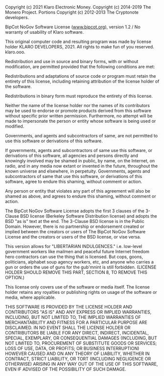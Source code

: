 Copyright (c) 2021 Klaro Electronic Money.
Copyright (c) 2014-2019 The Monero Project.
Portions Copyright (c) 2012-2013 The Cryptonote developers.

BipCot NoGov Software License (www.bipcot.org), version 1.2 / No warranty of usability of Klaro software.

This original computer code and resulting program was made by license holder KLARO DEVELOPERS, 2021. All rights to make fun of you reserved. klaro.ooo.

Redistribution and use in source and binary forms, with or without modification, are permitted provided that the following conditions are met:

Redistributions and adaptations of source code or program must retain the entirety of this license, including retaining attribution of the license holder of the software.

Redistributions in binary form must reproduce the entirety of this license.

Neither the name of the license holder nor the names of its contributors may be used to endorse or promote products derived from this software without specific prior written permission. Furthermore, no attempt will be made to impersonate the person or entity whose software is being used or modified.

Governments, and agents and subcontractors of same, are not permitted to use this software or derivations of this software.

If governments, agents and subcontractors of same use this software, or derivations of this software, all agencies and persons directly and knowingly involved may be shamed in public, by name, on the Internet, on radio, and in any media now extant or invented in the future, throughout the known universe and elsewhere, in perpetuity. Governments, agents and subcontractors of same that use this software, or derivations of this software, agree to endure this shaming, without comment or action.

Any person or entity that violates any part of this agreement will also be shamed as above, and agrees to endure this shaming, without comment or action.

The BipCot NoGov Software License adopts the first 3 clauses of the 3-Clause BSD license (Berkeley Software Distribution license) and adopts the BSD "as is" text at the end. The 3-Clause BSD license is in the Public Domain. However, there is no partnership or endorsement created or implied between the creators or users of The BipCot NoGov Software License and the creators or users of the BSD license, or vise versa.

This version allows for "LIBERTARIAN INDULGENCES." i.e. low-level government workers like mailmen and peaceful future Internet freedom hero contractors can use the thing that is licensed. But cops, goons, politicians, alphabet soup agency workers, etc, and anyone who carries a gun or orders the use of guns for the gub'mnint is still forbidden. (LICENSE HOLDER SHOULD REMOVE THIS PART, SECTION 8, TO REMOVE THIS OPTION.)

This license only covers use of the software or media itself. The license holder retains any royalties or publishing rights on usage of the software or media, where applicable.

THIS SOFTWARE IS PROVIDED BY THE LICENSE HOLDER AND CONTRIBUTORS "AS IS" AND ANY EXPRESS OR IMPLIED WARRANTIES, INCLUDING, BUT NOT LIMITED TO, THE IMPLIED WARRANTIES OF MERCHANTABILITY AND FITNESS FOR A PARTICULAR PURPOSE ARE DISCLAIMED. IN NO EVENT SHALL THE LICENSE HOLDER OR CONTRIBUTORS BE LIABLE FOR ANY DIRECT, INDIRECT, INCIDENTAL, SPECIAL, EXEMPLARY, OR CONSEQUENTIAL DAMAGES (INCLUDING, BUT NOT LIMITED TO, PROCUREMENT OF SUBSTITUTE GOODS OR SERVICES; LOSS OF USE, DATA, OR PROFITS; OR BUSINESS INTERRUPTION) HOWEVER CAUSED AND ON ANY THEORY OF LIABILITY, WHETHER IN CONTRACT, STRICT LIABILITY, OR TORT (INCLUDING NEGLIGENCE OR OTHERWISE) ARISING IN ANY WAY OUT OF THE USE OF THIS SOFTWARE, EVEN IF ADVISED OF THE POSSIBILITY OF SUCH DAMAGE.
